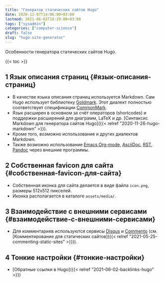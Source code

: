 ```yaml
---
title: "Генератор статических сайтов Hugo"
date: 2020-12-07T14:06:00+03:00
lastmod: 2021-06-02T18:29:00+03:00
tags: ["sysadmin"]
categories: ["computer-science"]
draft: false
slug: "hugo-site-generator"
---
```


Особенности генератора статических сайтов Hugo.

<!--more-->

{{< toc >}}


## <span class="section-num">1</span> Язык описания страниц {#язык-описания-страниц}

-   В качестве языка описания страниц используется Markdown. Сам Hugo использует библиотеку [Goldmark](https://github.com/yuin/goldmark/). Этот диалект полностью соответствует спецификации [CommonMark](https://commonmark.org/).
-   Язык расширен в основном за счёт операторов (shortcodes) и поддержки расширений для диаграмм, LaTeX и др. [Синтаксис Markdown для генератора сайтов Hugo]({{< relref "2020-11-26-hugo-markdown" >}}).
-   Кроме того, возможно использование и других диалектов Markdown.
-   Также возможно использование [Emacs Org-mode](https://github.com/niklasfasching/go-org), [AsciiDoc](https://asciidoctor.org/), [RST](http://docutils.sourceforge.net/rst.html), [Pandoc](https://www.pandoc.org/) через внешние программы.


## <span class="section-num">2</span> Собственная favicon для сайта {#собственная-favicon-для-сайта}

-   Собственная иконка для сайта делается в виде файла `icon.png`, размеры 512x512 пикселей.
-   Иконка располагается в каталоге `assets/media/`.


## <span class="section-num">3</span> Взаимодействие с внешними сервисами {#взаимодействие-с-внешними-сервисами}

-   Для комментариев используются сервисы [Disqus](https://disqus.com/) и [Commento](https://commento.io/) (см. [Комментирование для статических сайтов]({{< relref "2021-05-25-commenting-static-sites" >}})).


## <span class="section-num">4</span> Тонкие настройки {#тонкие-настройки}

-   [Обратные ссылки в Hugo]({{< relref "2021-06-02-backlinks-hugo" >}})
